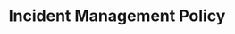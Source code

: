---
pcx_content_type: navigation
title: Incident Management Policy
external_link: /support/about-cloudflare/enterprise-documentation/customer-incident-management-policy/
weight: 5
_build:
  publishResources: false
  render: never
---